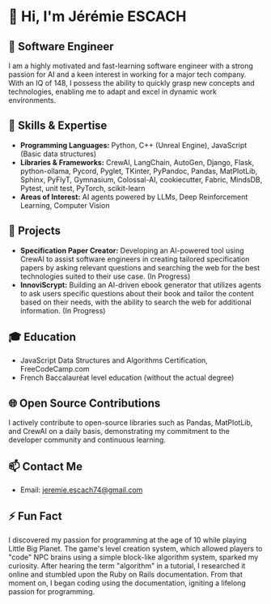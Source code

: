 # 👋 Hi, I'm Jérémie ESCACH

## 💼 Software Engineer

I am a highly motivated and fast-learning software engineer with a strong passion for AI and a keen interest in working for a major tech company. With an IQ of 148, I possess the ability to quickly grasp new concepts and technologies, enabling me to adapt and excel in dynamic work environments.

## 🌱 Skills & Expertise

- **Programming Languages:** Python, C++ (Unreal Engine), JavaScript (Basic data structures)
- **Libraries & Frameworks:** CrewAI, LangChain, AutoGen, Django, Flask, python-ollama, Pycord, Pyglet, TKinter, PyPandoc, Pandas, MatPlotLib, Sphinx, PyFlyT, Gymnasium, Colossal-AI, cookiecutter, Fabric, MindsDB, Pytest, unit test, PyTorch, scikit-learn
- **Areas of Interest:** AI agents powered by LLMs, Deep Reinforcement Learning, Computer Vision

## 🚀 Projects

- **Specification Paper Creator:** Developing an AI-powered tool using CrewAI to assist software engineers in creating tailored specification papers by asking relevant questions and searching the web for the best technologies suited to their use case. (In Progress)
- **InnoviScrypt:** Building an AI-driven ebook generator that utilizes agents to ask users specific questions about their book and tailor the content based on their needs, with the ability to search the web for additional information. (In Progress)

## 🎓 Education

- JavaScript Data Structures and Algorithms Certification, FreeCodeCamp.com
- French Baccalauréat level education (without the actual degree)

## 🌐 Open Source Contributions

I actively contribute to open-source libraries such as Pandas, MatPlotLib, and CrewAI on a daily basis, demonstrating my commitment to the developer community and continuous learning.

## 📫 Contact Me

- Email: jeremie.escach74@gmail.com

## ⚡ Fun Fact

I discovered my passion for programming at the age of 10 while playing Little Big Planet. The game's level creation system, which allowed players to "code" NPC brains using a simple block-like algorithm system, sparked my curiosity. After hearing the term "algorithm" in a tutorial, I researched it online and stumbled upon the Ruby on Rails documentation. From that moment on, I began coding using the documentation, igniting a lifelong passion for programming.

<!---
Mlcastor/Mlcastor is a ✨ special ✨ repository because its `README.md` (this file) appears on your GitHub profile.
You can click the Preview link to take a look at your changes.
--->
